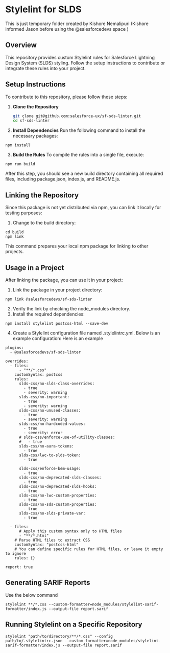 # Stylelint for SLDS

This is just temporary folder created by Kishore Nemalipuri (Kishore informed Jason before using the @salesforcedevs space )


## Overview
This repository provides custom Stylelint rules for Salesforce Lightning Design System (SLDS) styling. Follow the setup instructions to contribute or integrate these rules into your project.

## Setup Instructions
To contribute to this repository, please follow these steps:

1. **Clone the Repository**
   ```bash
   git clone git@github.com:salesforce-ux/sf-sds-linter.git
   cd sf-sds-linter

2. **Install Dependencies**
Run the following command to install the necessary packages:
```
npm install
```

3. **Build the Rules**
To compile the rules into a single file, execute:
```
npm run build
```

After this step, you should see a new build directory containing all required files, including package.json, index.js, and README.js.

## Linking the Repository
Since this package is not yet distributed via npm, you can link it locally for testing purposes:

1.	Change to the build directory:
```
cd build
npm link
```
This command prepares your local npm package for linking to other projects.


## Usage in a Project

After linking the package, you can use it in your project:

1.	Link the package in your project directory:
  ```
  npm link @salesforcedevs/sf-sds-linter
  ```
2.	Verify the link by checking the node_modules directory.
3.	Install the required dependencies:
```
npm install stylelint postcss-html --save-dev
```

4.	Create a Stylelint configuration file named .stylelintrc.yml. Below is an example configuration:
Here is an example 
```
plugins:
  - @salesforcedevs/sf-sds-linter

overrides:
  - files:
      - "**/*.css"
    customSyntax: postcss
    rules:
      slds-css/no-slds-class-overrides:
        - true
        - severity: warning
      slds-css/no-important:
        - true
        - severity: warning
      slds-css/no-unused-classes:
        - true
        - severity: warning
      slds-css/no-hardcoded-values:
        - true
        - severity: error
      # slds-css/enforce-use-of-utility-classes:
      #   - true
      slds-css/no-aura-tokens:
        - true
      slds-css/lwc-to-slds-token:
        - true

      slds-css/enforce-bem-usage:
        - true
      slds-css/no-deprecated-slds-classes:
        - true
      slds-css/no-deprecated-slds-hooks:
        - true
      slds-css/no-lwc-custom-properties:
        - true
      slds-css/no-sds-custom-properties:
        - true
      slds-css/no-slds-private-var:
        - true

  - files:
      # Apply this custom syntax only to HTML files
      - "**/*.html"  
    # Parse HTML files to extract CSS
    customSyntax: "postcss-html"  
    # You can define specific rules for HTML files, or leave it empty to ignore
    rules: {}  

report: true
```


## Generating SARIF Reports

Use the below command

```
stylelint **/*.css --custom-formatter=node_modules/stylelint-sarif-formatter/index.js --output-file report.sarif
```

## Running Stylelint on a Specific Repository

```
stylelint "path/to/directory/**/*.css" --config path/to/.stylelintrc.json --custom-formatter=node_modules/stylelint-sarif-formatter/index.js --output-file report.sarif
```










